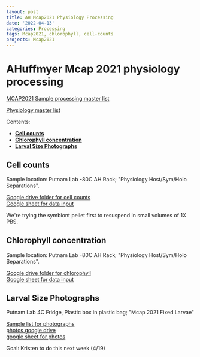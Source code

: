 ```yaml
---
layout: post
title: AH Mcap2021 Physiology Processing
date: '2022-04-13'
categories: Processing
tags: Mcap2021, chlorophyll, cell-counts
projects: Mcap2021
---
```


# AHuffmyer Mcap 2021 physiology processing

[MCAP2021 Sample processing master list](https://docs.google.com/spreadsheets/d/1a-n69Y-Ysg34e3-TbX-_JCHbqsHgeROSwT7UY9oK_v4/edit#gid=0)  

[Physiology master list](https://docs.google.com/spreadsheets/d/1kE8Yamrzdh5VDtieGuJGIl37WnuAOXeknBqTraglg3k/edit#gid=316770111)

Contents:   
- [**Cell counts**](#counts)   
- [**Chlorophyll concentration**](#Chl)   
- [**Larval Size Photographs**](#larval)

## <a name="counts"></a> **Cell counts**

Sample location: Putnam Lab -80C AH Rack; "Physiology Host/Sym/Holo Separations".

[Google drive folder for cell counts](https://drive.google.com/drive/folders/1rH30T0Brls_BURnpXY8Natf_0k1nR-lG)  
[Google sheet for data input](https://docs.google.com/spreadsheets/d/1h5QpksBTnxKlnsBhagR3Nc8P3PujoTa56k_VMTvfwU4/edit#gid=0)  

We're trying the symbiont pellet first to resuspend in small volumes of 1X PBS.

## <a name="Chl"></a> **Chlorophyll concentration**

Sample location: Putnam Lab -80C AH Rack; "Physiology Host/Sym/Holo Separations".

[Google drive folder for chlorophyll](https://drive.google.com/drive/folders/1BwWwTPhXvS-zXpMG0OxGNN4cnTx3TwYW)  
[Google sheet for data input]()


## <a name="larval"></a> **Larval Size Photographs**

Putnam Lab 4C Fridge, Plastic box in plastic bag; "Mcap 2021 Fixed Larvae"

[Sample list for photographs](https://docs.google.com/spreadsheets/d/1jorAFWq0o-BKVvA2GuCjWuqDNZ8GWS4pwQjua1mSbjI/edit#gid=0)  
[photos google drive](https://drive.google.com/drive/folders/1ygCd68_x85uJIw8fSU-rYvQt0P9vpfRb)   
[google sheet for photos](https://docs.google.com/spreadsheets/d/1jorAFWq0o-BKVvA2GuCjWuqDNZ8GWS4pwQjua1mSbjI/edit#gid=0)

Goal: Kristen to do this next week (4/19)
